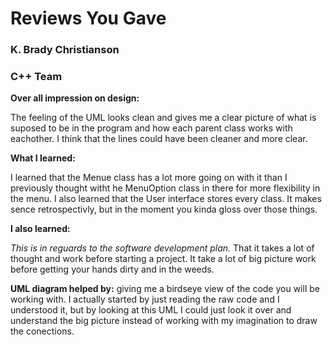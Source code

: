 # Reviews You Gave

### K. Brady Christianson
### C++ Team

**Over all impression on design:**

The feeling of the UML looks clean and gives me a clear picture of what is suposed to be in the program and how each parent class works with eachother.
I think that the lines could have been cleaner and more clear.

**What I learned:**

I learned that the Menue class has a lot more going on with it than I previously thought witht he MenuOption class in there for more flexibility in the menu. I also learned that the User interface stores every class. It makes sence retrospectivly, but in the moment you kinda gloss over those things.

**I also learned:**

*This is in reguards to the software development plan.* That it takes a lot of thought and work before starting a project. It take a lot of big picture work before getting your hands dirty and in the weeds. 

**UML diagram helped by:**
giving me a birdseye view of the code you will be working with. I actually started by just reading the raw code and I understood it, but by looking at this UML I could just look it over and understand the big picture instead of working with my imagination to draw the conections.
